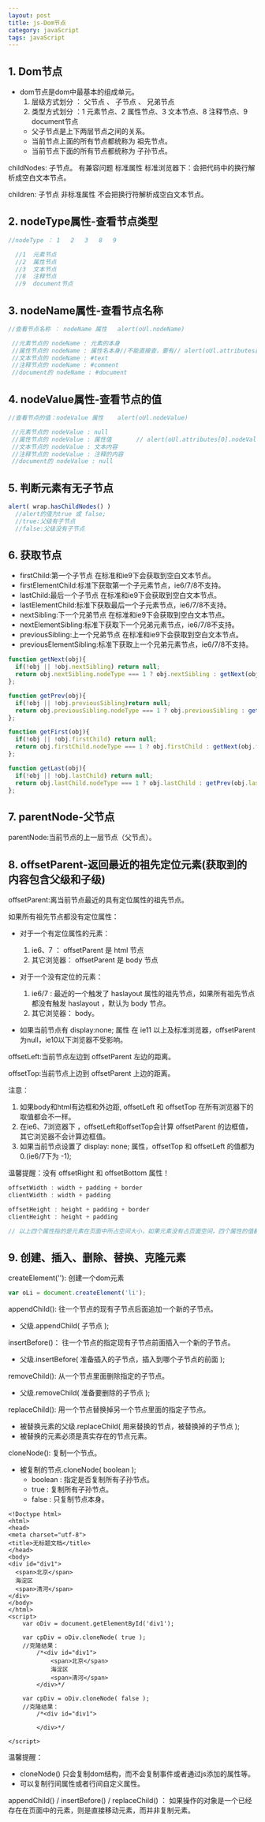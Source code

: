```yaml
---
layout: post
title: js-Dom节点
category: javaScript
tags: javaScript
---
```


## 1. Dom节点

- dom节点是dom中最基本的组成单元。
  1. 层级方式划分 ： 父节点 、 子节点 、 兄弟节点
  2. 类型方式划分 ：1 元素节点、2 属性节点、3 文本节点、8 注释节点、9 document节点
   - 父子节点是上下两层节点之间的关系。
   - 当前节点上面的所有节点都统称为 祖先节点。
   - 当前节点下面的所有节点都统称为 子孙节点。

<span class="code">childNodes</span>: 子节点。     有兼容问题      标准属性
标准浏览器下：会把代码中的换行解析成空白文本节点。

<span class="code">children</span>: 子节点         非标准属性
不会把换行符解析成空白文本节点。

## 2. nodeType属性-查看节点类型

```javascript
//nodeType ： 1   2   3   8   9

  //1  元素节点
  //2  属性节点
  //3  文本节点
  //8  注释节点
  //9  document节点

```

## 3. nodeName属性-查看节点名称

```javascript
//查看节点名称 ： nodeName 属性   alert(oUl.nodeName)

 //元素节点的 nodeName : 元素的本身
 //属性节点的 nodeName : 属性名本身//不能直接查，要有// alert(oUl.attributes[0].nodeName)
 //文本节点的 nodeName : #text  
 //注释节点的 nodeName : #comment
 //document的 nodeName : #document

```

## 4. nodeValue属性-查看节点的值

```javascript
//查看节点的值：nodeValue 属性    alert(oUl.nodeValue)

 //元素节点的 nodeValue : null
 //属性节点的 nodeValue : 属性值       // alert(oUl.attributes[0].nodeValue)
 //文本节点的 nodeValue : 文本内容 
 //注释节点的 nodeValue : 注释的内容
 //document的 nodeValue : null

```

## 5. 判断元素有无子节点

```javascript
alert( wrap.hasChildNodes() )
  //alert的值为true 或 false;
  //true:父级有子节点
  //false:父级没有子节点
```

## 6. 获取节点

- <span class="code">firstChild</span>:第一个子节点 在标准和ie9下会获取到空白文本节点。
- <span class="code">firstElementChild</span>:标准下获取第一个子元素节点，ie6/7/8不支持。
- <span class="code">lastChild</span>:最后一个子节点 在标准和ie9下会获取到空白文本节点。
- <span class="code">lastElementChild</span>:标准下获取最后一个子元素节点，ie6/7/8不支持。
- <span class="code">nextSibling</span>:下一个兄弟节点 在标准和ie9下会获取到空白文本节点。
- <span class="code">nextElementSibling</span>:标准下获取下一个兄弟元素节点，ie6/7/8不支持。
- <span class="code">previousSibling</span>:上一个兄弟节点 在标准和ie9下会获取到空白文本节点。
- <span class="code">previousElementSibling</span>:标准下获取上一个兄弟元素节点，ie6/7/8不支持。

```javascript
function getNext(obj){
  if(!obj || !obj.nextSibling) return null;
  return obj.nextSibling.nodeType === 1 ? obj.nextSibling : getNext(obj.nextSibling);
};

function getPrev(obj){
  if(!obj || !obj.previousSibling)return null;
  return obj.previousSibling.nodeType === 1 ? obj.previousSibling : getPrev(obj.previousSibling);
};

function getFirst(obj){
  if(!obj || !obj.firstChild) return null;
  return obj.firstChild.nodeType === 1 ? obj.firstChild : getNext(obj.firstChild);
};

function getLast(obj){
  if(!obj || !obj.lastChild) return null;
  return obj.lastChild.nodeType === 1 ? obj.lastChild : getPrev(obj.lastChild);
};
```

## 7. parentNode-父节点

<span class="code">parentNode</span>:当前节点的上一层节点（父节点）。

## 8. offsetParent-返回最近的祖先定位元素(获取到的内容包含父级和子级)

<span class="code">offsetParent</span>:离当前节点最近的具有定位属性的祖先节点。

如果所有祖先节点都没有定位属性：
- 对于一个有定位属性的元素：
  1. ie6、7 ： offsetParent 是 html 节点
  2. 其它浏览器： offsetParent 是 body 节点  
- 对于一个没有定位的元素：
  1. ie6/7 : 最近的一个触发了 haslayout 属性的祖先节点，如果所有祖先节点都没有触发 haslayout ，默认为 body 节点。
  2. 其它浏览器： body。
      
- 如果当前节点有 display:none; 属性 在 ie11 以上及标准浏览器，offsetParent为null，ie10以下浏览器不受影响。

<span class="code">offsetLeft</span>:当前节点左边到 offsetParent 左边的距离。

<span class="code">offsetTop</span>:当前节点上边到 offsetParent 上边的距离。

注意：
  1. 如果body和html有边框和外边距, offsetLeft 和 offsetTop 在所有浏览器下的取值都会不一样。
  2. 在ie6、7浏览器下 ，offsetLeft和offsetTop会计算 offsetParent 的边框值，其它浏览器不会计算边框值。
  3. 如果当前节点设置了 display: none; 属性，offsetTop 和 offsetLeft 的值都为0.(ie6/7下为 -1);

温馨提醒：没有 offsetRight 和  offsetBottom 属性！ 


```javascript
offsetWidth : width + padding + border
clientWidth : width + padding

offsetHeight : height + padding + border
clientHeight : height + padding

// 以上四个属性指的是元素在页面中所占空间大小，如果元素没有占页面空间，四个属性的值都为 0 。
```

## 9. 创建、插入、删除、替换、克隆元素

<span class="code">createElement('')</span>: 创建一个dom元素

```javascript
var oLi = document.createElement('li');
```

<span class="code">appendChild()</span>: 往一个节点的现有子节点后面追加一个新的子节点。
- 父级.appendChild( 子节点 );

<span class="code">insertBefore()</span>： 往一个节点的指定现有子节点前面插入一个新的子节点。
- 父级.insertBefore( 准备插入的子节点，插入到哪个子节点的前面 );

<span class="code">removeChild()</span>: 从一个节点里面删除指定的子节点。
- 父级.removeChild( 准备要删除的子节点 );

<span class="code">replaceChild()</span>: 用一个节点替换掉另一个节点里面的指定子节点。
- 被替换元素的父级.replaceChild( 用来替换的节点，被替换掉的子节点 );
- 被替换的元素必须是真实存在的节点元素。

<span class="code">cloneNode()</span>:  复制一个节点。
- 被复制的节点.cloneNode( boolean );
    - boolean : 指定是否复制所有子孙节点。
    - true : 复制所有子孙节点。
    - false : 只复制节点本身。

```
<!Doctype html>
<html>
<head>
<meta charset="utf-8">
<title>无标题文档</title>
</head>
<body>
<div id="div1">
  <span>北京</span>
  海淀区
  <span>清河</span>
</div>
</body>
</html>
<script>
	var oDiv = document.getElementById('div1');

	var cpDiv = oDiv.cloneNode( true );
	//克隆结果：
		/*<div id="div1">
	  		<span>北京</span>
	  		海淀区
	  		<span>清河</span>
		</div>*/

	var cpDiv = oDiv.cloneNode( false );
	//克隆结果：
		/*<div id="div1">
	  		
		</div>*/

</script>
```

温馨提醒：
- cloneNode() 只会复制dom结构，而不会复制事件或者通过js添加的属性等。
- 可以复制行间属性或者行间自定义属性。

appendChild() / insertBefore() / replaceChild() ：
如果操作的对象是一个已经存在在页面中的元素，则是直接移动元素，而并非复制元素。












